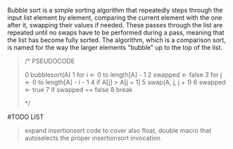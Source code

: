 Bubble sort is a simple sorting algorithm that repeatedly steps through the input list element by element,
comparing the current element with the one after it, swapping their values if needed.
These passes through the list are repeated until no swaps have to be performed during a pass, meaning that the list has become fully sorted.
The algorithm, which is a comparison sort, is named for the way the larger elements "bubble" up to the top of the list.

<blockquote>
/*  PSEUDOCODE

0    bubblesort(A)
1        for i ← 0 to length[A] - 1
2           swapped  ← false
3           for j ← 0 to length[A] - i - 1
4               if A[j] > A[j + 1]
5                   swap(A, j, j + 1)
6                   swapped ← true
7            if swapped == false
8               break

*/
</blockquote>
#TODO LIST

> expand insertionsort code to cover also float, double
> macro that autoselects the proper insertionsort invocation
